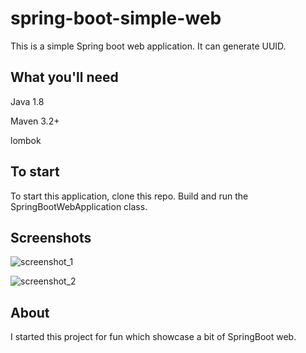 # spring-boot-simple-web
This is a simple Spring boot web application. It can generate UUID.

## What you'll need
Java 1.8

Maven 3.2+

lombok

## To start
To start this application, clone this repo.
Build and run the SpringBootWebApplication class.

## Screenshots

![screenshot_1](https://user-images.githubusercontent.com/26686429/50365018-848cc100-056a-11e9-9d9a-931b9dc8eb72.png)

![screenshot_2](https://user-images.githubusercontent.com/26686429/50365021-85bdee00-056a-11e9-9c1c-f3cbdb44f393.png)


## About
I started this project for fun which showcase a bit of SpringBoot web.

